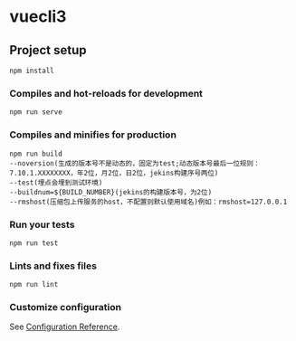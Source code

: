 # vuecli3

## Project setup

```
npm install
```

### Compiles and hot-reloads for development

```
npm run serve
```

### Compiles and minifies for production

```
npm run build
--noversion(生成的版本号不是动态的，固定为test;动态版本号最后一位规则：7.10.1.XXXXXXXX，年2位，月2位，日2位，jekins构建序号两位)
--test(埋点会埋到测试环境)
--buildnum=${BUILD_NUMBER}(jekins的构建版本号，为2位)
--rmshost(压缩包上传服务的host，不配置则默认使用域名)例如：rmshost=127.0.0.1
```

### Run your tests

```
npm run test
```

### Lints and fixes files

```
npm run lint
```

### Customize configuration

See [Configuration Reference](https://cli.vuejs.org/config/).
